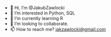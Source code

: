 - 👋 Hi, I’m @JakubZawlocki
- 👀 I’m interested in Python, SQL
- 🌱 I’m currently learning R
- 💞️ I’m looking to collaborate.
- 📫 How to reach me? jakzawlocki@gmail.com
